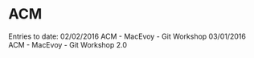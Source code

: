 # ACM
Entries to date:
02/02/2016 ACM - MacEvoy - Git Workshop
03/01/2016 ACM - MacEvoy - Git Workshop 2.0